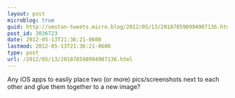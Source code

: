 ```yaml
---
layout: post
microblog: true
guid: http://vmstan-tweets.micro.blog/2012/05/13/201878590994907136.html
post_id: 3036723
date: 2012-05-13T21:36:21-0600
lastmod: 2012-05-13T21:36:21-0600
type: post
url: /2012/05/13/201878590994907136.html
---
```

Any iOS apps to easily place two (or more) pics/screenshots next to each other and glue them together to a new image?
